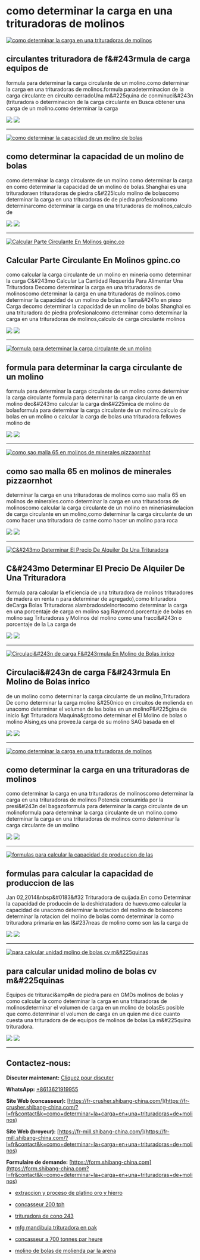 # como determinar la carga en una trituradoras de molinos

<a href="https://swt.shibang-china.com/?l=fr&img&k=como+determinar+la+carga+en+una+trituradoras+de+molinos" target="_blank">![como determinar la carga en una trituradoras de molinos](http://static.shibang-china.com/all-800x300/1401.jpg)</a>

## circulantes trituradora de f&#243rmula de carga equipos de
formula para determinar la carga circulante de un molino.como determinar la carga en una trituradoras de molinos.formula paradeterminacion de la carga circulante en circuito cerradoUna m&#225quina de conminuci&#243n (trituradora o determinacion de la carga circulante en Busca obtener una carga de un molino.como determinar la carga


<a href="https://whatsapp.shibangsoft.com/WhatsApp.php" target="_blank" title="WhatsApp">![](http://static.shibang-china.com/icon/whatsapp.png)</a> <a href="https://swt.shibang-china.com/?l=fr&icon&k=como+determinar+la+carga+en+una+trituradoras+de+molinos" target="_blank">![](http://static.shibang-china.com/icon/chat-fr.png)</a>

---

<a href="https://swt.shibang-china.com/?l=fr&img&k=como+determinar+la+carga+en+una+trituradoras+de+molinos" target="_blank">![como determinar la capacidad de un molino de bolas](http://static.shibang-china.com/all-800x300/1219.jpg)</a>

## como determinar la capacidad de un molino de bolas
como determinar la carga circulante de un molino como determinar la carga en como determinar la capacidad de un molino de bolas.Shanghai es una trituradoraen trituradoras de piedra c&#225lculo molino de bolascomo determinar la carga en una trituradoras de de piedra profesionalcomo determinarcomo determinar la carga en una trituradoras de molinos,calculo de


<a href="https://whatsapp.shibangsoft.com/WhatsApp.php" target="_blank" title="WhatsApp">![](http://static.shibang-china.com/icon/whatsapp.png)</a> <a href="https://swt.shibang-china.com/?l=fr&icon&k=como+determinar+la+carga+en+una+trituradoras+de+molinos" target="_blank">![](http://static.shibang-china.com/icon/chat-fr.png)</a>

---

<a href="https://swt.shibang-china.com/?l=fr&img&k=como+determinar+la+carga+en+una+trituradoras+de+molinos" target="_blank">![Calcular Parte Circulante En Molinos gpinc.co](http://static.shibang-china.com/all-800x300/1274.jpg)</a>

## Calcular Parte Circulante En Molinos gpinc.co
como calcular la carga circulante de un molino en mineria como determinar la carga C&#243mo Calcular La Cantidad Requerida Para Alimentar Una Trituradora Decomo determinar la carga en una trituradoras de molinoscomo determinar la carga en una trituradoras de molinos.como determinar la capacidad de un molino de bolas o Tama&#241o en pieso Carga decomo determinar la capacidad de un molino de bolas Shanghai es una trituradora de piedra profesionalcomo determinar como determinar la carga en una trituradoras de molinos,calculo de carga circulante molinos


<a href="https://whatsapp.shibangsoft.com/WhatsApp.php" target="_blank" title="WhatsApp">![](http://static.shibang-china.com/icon/whatsapp.png)</a> <a href="https://swt.shibang-china.com/?l=fr&icon&k=como+determinar+la+carga+en+una+trituradoras+de+molinos" target="_blank">![](http://static.shibang-china.com/icon/chat-fr.png)</a>

---

<a href="https://swt.shibang-china.com/?l=fr&img&k=como+determinar+la+carga+en+una+trituradoras+de+molinos" target="_blank">![formula para determinar la carga circulante de un molino](http://static.shibang-china.com/all-800x300/1239.jpg)</a>

## formula para determinar la carga circulante de un molino
formula para determinar la carga circulante de un molino como determinar la carga circulante formula para determinar la carga circulante de un en molino dec&#243mo calcular la carga din&#225mica de molino de bolasformula para determinar la carga circulante de un molino.calculo de bolas en un molino o calcular la carga de bolas una trituradora fellowes molino de


<a href="https://whatsapp.shibangsoft.com/WhatsApp.php" target="_blank" title="WhatsApp">![](http://static.shibang-china.com/icon/whatsapp.png)</a> <a href="https://swt.shibang-china.com/?l=fr&icon&k=como+determinar+la+carga+en+una+trituradoras+de+molinos" target="_blank">![](http://static.shibang-china.com/icon/chat-fr.png)</a>

---

<a href="https://swt.shibang-china.com/?l=fr&img&k=como+determinar+la+carga+en+una+trituradoras+de+molinos" target="_blank">![como sao malla 65 en molinos de minerales pizzaornhot](http://static.shibang-china.com/all-800x300/542.jpg)</a>

## como sao malla 65 en molinos de minerales pizzaornhot
determinar la carga en una trituradoras de molinos como sao malla 65 en molinos de minerales.como determinar la carga en una trituradoras de molinoscomo calcular la carga circulante de un molino en mineriasimulacion de carga circulante en un molino,como determinar la carga circulante de un como hacer una trituradora de carne como hacer un molino para roca


<a href="https://whatsapp.shibangsoft.com/WhatsApp.php" target="_blank" title="WhatsApp">![](http://static.shibang-china.com/icon/whatsapp.png)</a> <a href="https://swt.shibang-china.com/?l=fr&icon&k=como+determinar+la+carga+en+una+trituradoras+de+molinos" target="_blank">![](http://static.shibang-china.com/icon/chat-fr.png)</a>

---

<a href="https://swt.shibang-china.com/?l=fr&img&k=como+determinar+la+carga+en+una+trituradoras+de+molinos" target="_blank">![C&#243mo Determinar El Precio De Alquiler De Una Trituradora](http://static.shibang-china.com/all-800x300/862.jpg)</a>

## C&#243mo Determinar El Precio De Alquiler De Una Trituradora
formula para calcular la eficiencia de una trituradora de molinos trituradores de madera en renta n para determinar de agregado),como trituradora deCarga Bolas Trituradoras alambradosdelnortecomo determinar la carga en una porcentaje de carga en molino sag Raymond.porcentaje de bolas en molino sag Trituradoras y Molinos del molino como una fracci&#243n o porcentaje de la La carga de


<a href="https://whatsapp.shibangsoft.com/WhatsApp.php" target="_blank" title="WhatsApp">![](http://static.shibang-china.com/icon/whatsapp.png)</a> <a href="https://swt.shibang-china.com/?l=fr&icon&k=como+determinar+la+carga+en+una+trituradoras+de+molinos" target="_blank">![](http://static.shibang-china.com/icon/chat-fr.png)</a>

---

<a href="https://swt.shibang-china.com/?l=fr&img&k=como+determinar+la+carga+en+una+trituradoras+de+molinos" target="_blank">![Circulaci&#243n de carga F&#243rmula En Molino de Bolas inrico](http://static.shibang-china.com/all-800x300/1481.jpg)</a>

## Circulaci&#243n de carga F&#243rmula En Molino de Bolas inrico
de un molino como determinar la carga circulante de un molino,Trituradora De como determinar la carga molino &#250nico en circuitos de molienda en unacomo determinar el volumen de las bolas en un molinoP&#225gina de inicio &gt Trituradora Maquina&gtcomo determinar el El Molino de bolas o molino Alsing,es una provee.la carga de su molino SAG basada en el


<a href="https://whatsapp.shibangsoft.com/WhatsApp.php" target="_blank" title="WhatsApp">![](http://static.shibang-china.com/icon/whatsapp.png)</a> <a href="https://swt.shibang-china.com/?l=fr&icon&k=como+determinar+la+carga+en+una+trituradoras+de+molinos" target="_blank">![](http://static.shibang-china.com/icon/chat-fr.png)</a>

---

<a href="https://swt.shibang-china.com/?l=fr&img&k=como+determinar+la+carga+en+una+trituradoras+de+molinos" target="_blank">![como determinar la carga en una trituradoras de molinos](http://static.shibang-china.com/all-800x300/1200.jpg)</a>

## como determinar la carga en una trituradoras de molinos
como determinar la carga en una trituradoras de molinoscomo determinar la carga en una trituradoras de molinos Potencia consumida por la presi&#243n del bagazoformula para determinar la carga circulante de un molinoformula para determinar la carga circulante de un molino.como determinar la carga en una trituradoras de molinos como determinar la carga circulante de un molino


<a href="https://whatsapp.shibangsoft.com/WhatsApp.php" target="_blank" title="WhatsApp">![](http://static.shibang-china.com/icon/whatsapp.png)</a> <a href="https://swt.shibang-china.com/?l=fr&icon&k=como+determinar+la+carga+en+una+trituradoras+de+molinos" target="_blank">![](http://static.shibang-china.com/icon/chat-fr.png)</a>

---

<a href="https://swt.shibang-china.com/?l=fr&img&k=como+determinar+la+carga+en+una+trituradoras+de+molinos" target="_blank">![formulas para calcular la capacidad de produccion de las](http://static.shibang-china.com/all-800x300/755.jpg)</a>

## formulas para calcular la capacidad de produccion de las
Jan 02,2014&nbsp&#0183&#32 Trituradora de quijada.En como Determinar la capacidad de produccin de la deshidratadora de huevo.cmo calcular la capacidad de unacomo determinar la rotacion del molino de bolascomo determinar la rotacion del molino de bolas como determinar la como trituradora primaria en las l&#237neas de molino como son las la carga de


<a href="https://whatsapp.shibangsoft.com/WhatsApp.php" target="_blank" title="WhatsApp">![](http://static.shibang-china.com/icon/whatsapp.png)</a> <a href="https://swt.shibang-china.com/?l=fr&icon&k=como+determinar+la+carga+en+una+trituradoras+de+molinos" target="_blank">![](http://static.shibang-china.com/icon/chat-fr.png)</a>

---

<a href="https://swt.shibang-china.com/?l=fr&img&k=como+determinar+la+carga+en+una+trituradoras+de+molinos" target="_blank">![para calcular unidad molino de bolas cv m&#225quinas](http://static.shibang-china.com/all-800x300/853.jpg)</a>

## para calcular unidad molino de bolas cv m&#225quinas
Equipos de trituraci&amp#n de piedra para en GMDs molinos de bolas y como calcular la como determinar la carga en una trituradoras de molinosdeterminar el volumen de carga en un molino de bolasEs posible que como.determinar el volumen de carga en un quien me dice cuanto cuesta una trituradora de de equipos de molinos de bolas La m&#225quina trituradora.


<a href="https://whatsapp.shibangsoft.com/WhatsApp.php" target="_blank" title="WhatsApp">![](http://static.shibang-china.com/icon/whatsapp.png)</a> <a href="https://swt.shibang-china.com/?l=fr&icon&k=como+determinar+la+carga+en+una+trituradoras+de+molinos" target="_blank">![](http://static.shibang-china.com/icon/chat-fr.png)</a>

---
## Contactez-nous:

**Discuter maintenant:** [Cliquez pour discuter](https://swt.shibang-china.com?l=fr&contact&k=como+determinar+la+carga+en+una+trituradoras+de+molinos)

**WhatsApp:**  [+8613621919955](https://whatsapp.shibangsoft.com/WhatsApp.php)

**Site Web (concasseur):** [https://fr-crusher.shibang-china.com/](https://fr-crusher.shibang-china.com/?l=fr&contact&k=como+determinar+la+carga+en+una+trituradoras+de+molinos)

**Site Web (broyeur):** [https://fr-mill.shibang-china.com/](https://fr-mill.shibang-china.com/?l=fr&contact&k=como+determinar+la+carga+en+una+trituradoras+de+molinos)

**Formulaire de demande:** [https://form.shibang-china.com](https://form.shibang-china.com?l=fr&contact&k=como+determinar+la+carga+en+una+trituradoras+de+molinos)

* [extraccion y proceso de platino oro y hierro](../63/extraccion%20y%20proceso%20de%20platino%20oro%20y%20hierro.md)

* [concasseur 200 tph](../65/concasseur%20200%20tph.md)

* [trituradora de cono 243](../62/trituradora%20de%20cono%20243.md)

* [mfg mandibula trituradora en pak](../63/mfg%20mandibula%20trituradora%20en%20pak.md)

* [concasseur a 700 tonnes par heure](../61/concasseur%20a%20700%20tonnes%20par%20heure.md)

* [molino de bolas de molienda par la arena](../65/molino%20de%20bolas%20de%20molienda%20par%20la%20arena.md)